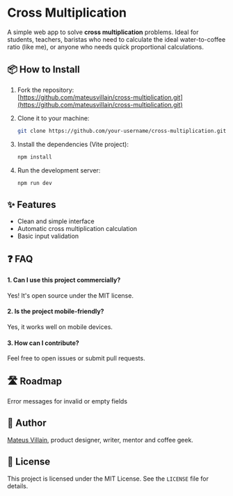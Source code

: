 # Cross Multiplication
A simple web app to solve **cross multiplication** problems. Ideal for students, teachers, baristas who need to calculate the ideal water-to-coffee ratio (like me), or anyone who needs quick proportional calculations.

## 📦 How to Install

1. Fork the repository:  
   [https://github.com/mateusvillain/cross-multiplication.git](https://github.com/mateusvillain/cross-multiplication.git)

2. Clone it to your machine:

    ```bash
    git clone https://github.com/your-username/cross-multiplication.git
    ```
3. Install the dependencies (Vite project):

    ```bash
    npm install
    ```

4. Run the development server:

    ```bash
    npm run dev
    ```
## ✨ Features

- Clean and simple interface
- Automatic cross multiplication calculation
- Basic input validation

## ❓ FAQ

#### 1. Can I use this project commercially?
Yes! It's open source under the MIT license.

#### 2. Is the project mobile-friendly?
Yes, it works well on mobile devices.

#### 3. How can I contribute?
Feel free to open issues or submit pull requests.

## 🛣 Roadmap
 Error messages for invalid or empty fields

## 👤 Author
[Mateus Villain](https://linkedin.com/in/mateusvillain), product designer, writer, mentor and coffee geek.

## 📝 License
This project is licensed under the MIT License.
See the `LICENSE` file for details.